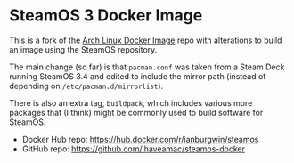 # SteamOS 3 Docker Image

This is a fork of the [Arch Linux Docker Image](https://gitlab.archlinux.org/archlinux/archlinux-docker) repo with alterations to build an image using the SteamOS repository.

The main change (so far) is that `pacman.conf` was taken from a Steam Deck running SteamOS 3.4 and edited to include the mirror path (instead of depending on `/etc/pacman.d/mirrorlist`).

There is also an extra tag, `buildpack`, which includes various more packages that (I think) might be commonly used to build software for SteamOS.

* Docker Hub repo: https://hub.docker.com/r/ianburgwin/steamos
* GitHub repo: https://github.com/ihaveamac/steamos-docker

